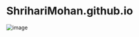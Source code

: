 # ShrihariMohan.github.io
![image](https://user-images.githubusercontent.com/60439461/132976677-5d8ec108-00be-40f5-b169-6095a72cc47a.png)
